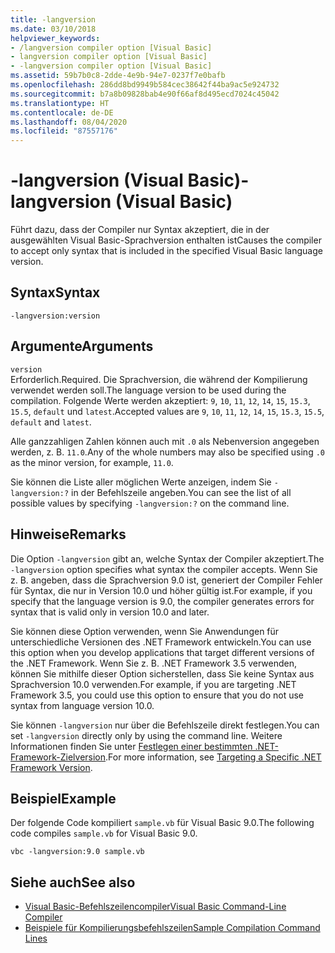 ```yaml
---
title: -langversion
ms.date: 03/10/2018
helpviewer_keywords:
- /langversion compiler option [Visual Basic]
- langversion compiler option [Visual Basic]
- -langversion compiler option [Visual Basic]
ms.assetid: 59b7b0c8-2dde-4e9b-94e7-0237f7e0bafb
ms.openlocfilehash: 286dd8bd9949b584cec38642f44ba9ac5e924732
ms.sourcegitcommit: b7a8b09828bab4e90f66af8d495ecd7024c45042
ms.translationtype: HT
ms.contentlocale: de-DE
ms.lasthandoff: 08/04/2020
ms.locfileid: "87557176"
---
```

# <a name="-langversion-visual-basic"></a><span data-ttu-id="78991-102">-langversion (Visual Basic)</span><span class="sxs-lookup"><span data-stu-id="78991-102">-langversion (Visual Basic)</span></span>
<span data-ttu-id="78991-103">Führt dazu, dass der Compiler nur Syntax akzeptiert, die in der ausgewählten Visual Basic-Sprachversion enthalten ist</span><span class="sxs-lookup"><span data-stu-id="78991-103">Causes the compiler to accept only syntax that is included in the specified Visual Basic language version.</span></span>  
  
## <a name="syntax"></a><span data-ttu-id="78991-104">Syntax</span><span class="sxs-lookup"><span data-stu-id="78991-104">Syntax</span></span>  
  
```console  
-langversion:version  
```  
  
## <a name="arguments"></a><span data-ttu-id="78991-105">Argumente</span><span class="sxs-lookup"><span data-stu-id="78991-105">Arguments</span></span>  
 `version`  
 <span data-ttu-id="78991-106">Erforderlich.</span><span class="sxs-lookup"><span data-stu-id="78991-106">Required.</span></span> <span data-ttu-id="78991-107">Die Sprachversion, die während der Kompilierung verwendet werden soll.</span><span class="sxs-lookup"><span data-stu-id="78991-107">The language version to be used during the compilation.</span></span> <span data-ttu-id="78991-108">Folgende Werte werden akzeptiert: `9`, `10`, `11`, `12`, `14`, `15`, `15.3`, `15.5`, `default` und `latest`.</span><span class="sxs-lookup"><span data-stu-id="78991-108">Accepted values are `9`, `10`, `11`, `12`, `14`, `15`, `15.3`, `15.5`, `default` and `latest`.</span></span>

 <span data-ttu-id="78991-109">Alle ganzzahligen Zahlen können auch mit `.0` als Nebenversion angegeben werden, z. B. `11.0`.</span><span class="sxs-lookup"><span data-stu-id="78991-109">Any of the whole numbers may also be specified using `.0` as the minor version, for example, `11.0`.</span></span>

 <span data-ttu-id="78991-110">Sie können die Liste aller möglichen Werte anzeigen, indem Sie `-langversion:?` in der Befehlszeile angeben.</span><span class="sxs-lookup"><span data-stu-id="78991-110">You can see the list of all possible values by specifying `-langversion:?` on the command line.</span></span>  
  
## <a name="remarks"></a><span data-ttu-id="78991-111">Hinweise</span><span class="sxs-lookup"><span data-stu-id="78991-111">Remarks</span></span>  
 <span data-ttu-id="78991-112">Die Option `-langversion` gibt an, welche Syntax der Compiler akzeptiert.</span><span class="sxs-lookup"><span data-stu-id="78991-112">The `-langversion` option specifies what syntax the compiler accepts.</span></span> <span data-ttu-id="78991-113">Wenn Sie z. B. angeben, dass die Sprachversion 9.0 ist, generiert der Compiler Fehler für Syntax, die nur in Version 10.0 und höher gültig ist.</span><span class="sxs-lookup"><span data-stu-id="78991-113">For example, if you specify that the language version is 9.0, the compiler generates errors for syntax that is valid only in version 10.0 and later.</span></span>  
  
 <span data-ttu-id="78991-114">Sie können diese Option verwenden, wenn Sie Anwendungen für unterschiedliche Versionen des .NET Framework entwickeln.</span><span class="sxs-lookup"><span data-stu-id="78991-114">You can use this option when you develop applications that target different versions of the .NET Framework.</span></span> <span data-ttu-id="78991-115">Wenn Sie z. B. .NET Framework 3.5 verwenden, können Sie mithilfe dieser Option sicherstellen, dass Sie keine Syntax aus Sprachversion 10.0 verwenden.</span><span class="sxs-lookup"><span data-stu-id="78991-115">For example, if you are targeting .NET Framework 3.5, you could use this option to ensure that you do not use syntax from language version 10.0.</span></span>  
  
 <span data-ttu-id="78991-116">Sie können `-langversion` nur über die Befehlszeile direkt festlegen.</span><span class="sxs-lookup"><span data-stu-id="78991-116">You can set `-langversion` directly only by using the command line.</span></span> <span data-ttu-id="78991-117">Weitere Informationen finden Sie unter [Festlegen einer bestimmten .NET-Framework-Zielversion](/visualstudio/ide/visual-studio-multi-targeting-overview).</span><span class="sxs-lookup"><span data-stu-id="78991-117">For more information, see [Targeting a Specific .NET Framework Version](/visualstudio/ide/visual-studio-multi-targeting-overview).</span></span>  
  
## <a name="example"></a><span data-ttu-id="78991-118">Beispiel</span><span class="sxs-lookup"><span data-stu-id="78991-118">Example</span></span>  
 <span data-ttu-id="78991-119">Der folgende Code kompiliert `sample.vb` für Visual Basic 9.0.</span><span class="sxs-lookup"><span data-stu-id="78991-119">The following code compiles `sample.vb` for Visual Basic 9.0.</span></span>  
  
```console  
vbc -langversion:9.0 sample.vb  
```  
  
## <a name="see-also"></a><span data-ttu-id="78991-120">Siehe auch</span><span class="sxs-lookup"><span data-stu-id="78991-120">See also</span></span>

- [<span data-ttu-id="78991-121">Visual Basic-Befehlszeilencompiler</span><span class="sxs-lookup"><span data-stu-id="78991-121">Visual Basic Command-Line Compiler</span></span>](index.md)
- [<span data-ttu-id="78991-122">Beispiele für Kompilierungsbefehlszeilen</span><span class="sxs-lookup"><span data-stu-id="78991-122">Sample Compilation Command Lines</span></span>](sample-compilation-command-lines.md)
